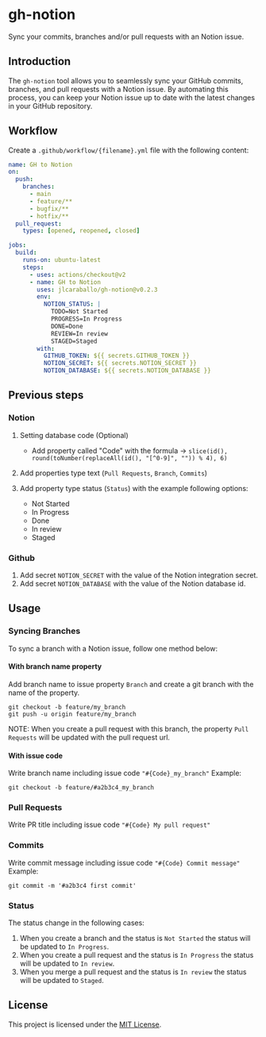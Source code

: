 # gh-notion

Sync your commits, branches and/or pull requests with an Notion issue.

## Introduction

The `gh-notion` tool allows you to seamlessly sync your GitHub commits, branches, and pull requests with a Notion issue. By automating this process, you can keep your Notion issue up to date with the latest changes in your GitHub repository.

## Workflow

Create a `.github/workflow/{filename}.yml` file with the following content:

```.yml
name: GH to Notion
on:
  push:
    branches:
      - main
      - feature/**
      - bugfix/**
      - hotfix/**
  pull_request:
    types: [opened, reopened, closed]

jobs:
  build:
    runs-on: ubuntu-latest
    steps:
      - uses: actions/checkout@v2
      - name: GH to Notion
        uses: jlcaraballo/gh-notion@v0.2.3
        env:
          NOTION_STATUS: |
            TODO=Not Started
            PROGRESS=In Progress
            DONE=Done
            REVIEW=In review
            STAGED=Staged
        with:
          GITHUB_TOKEN: ${{ secrets.GITHUB_TOKEN }}
          NOTION_SECRET: ${{ secrets.NOTION_SECRET }}
          NOTION_DATABASE: ${{ secrets.NOTION_DATABASE }}

```

## Previous steps

### Notion

1. Setting database code (Optional)

   - Add property called "Code" with the formula -> `slice(id(), round(toNumber(replaceAll(id(), "[^0-9]", "")) % 4), 6)`

2. Add properties type text (`Pull Requests`, `Branch`, `Commits`)

3. Add property type status (`Status`) with the example following options:
   - Not Started
   - In Progress
   - Done
   - In review
   - Staged

### Github

1. Add secret `NOTION_SECRET` with the value of the Notion integration secret.
2. Add secret `NOTION_DATABASE` with the value of the Notion database id.

## Usage

### Syncing Branches

To sync a branch with a Notion issue, follow one method below:

#### With branch name property

Add branch name to issue property `Branch` and create a git branch with the name of the property.

```shell
git checkout -b feature/my_branch
git push -u origin feature/my_branch
```

NOTE: When you create a pull request with this branch, the property `Pull Requests` will be updated with the pull request url.

#### With issue code

Write branch name including issue code `"#{Code}_my_branch"`
Example:

```shell
git checkout -b feature/#a2b3c4_my_branch
```

### Pull Requests

Write PR title including issue code `"#{Code} My pull request"`

### Commits

Write commit message including issue code `"#{Code} Commit message"`
Example:

```shell
git commit -m '#a2b3c4 first commit'
```

### Status

The status change in the following cases:

1. When you create a branch and the status is `Not Started` the status will be updated to `In Progress`.
1. When you create a pull request and the status is `In Progress` the status will be updated to `In review`.
1. When you merge a pull request and the status is `In review` the status will be updated to `Staged`.

## License

This project is licensed under the [MIT License](LICENSE).
